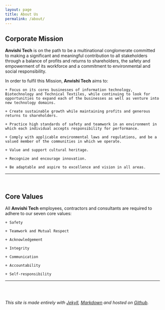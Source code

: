 ```yaml
---
layout: page
title: About Us
permalink: /about/
---
```



## Corporate Mission

**Anvishi Tech** is on the path to be a multinational conglomerate committed to making a significant and meaningful contribution to all stakeholders through a balance of profits and returns to shareholders, the safety and empowerment of its workforce and a commitment to environmental and social responsibility.
 
In order to fulfil this Mission, **Anvishi Tech** aims to:

	+ Focus on its cores businesses of information technology, Biotechnology and Technical Textiles, while continuing to look for opportunities to expand each of the businesses as well as venture into new technology domains.

	+ Create sustainable growth while maintaining profits and generous returns to shareholders.

	+ Practice high standards of safety and teamwork in an environment in which each individual accepts responsibility for performance.

	+ Comply with applicable environmental laws and regulations, and be a valued member of the communities in which we operate.

	+ Value and support cultural heritage.

	+ Recognize and encourage innovation.

	+ Be adaptable and aspire to excellence and vision in all areas.

___
<br>

## Core Values

All **Anvishi Tech** employees, contractors and consultants are required to adhere to our seven core values:

	+ Safety

	+ Teamwork and Mutual Respect

	+ Acknowledgement

	+ Integrity

	+ Communication

	+ Accountability

	+ Self-responsibility

___
<br><br>


*This site is made entirely with [Jekyll](http://jekyllrb.com), [Markdown](http://en.wikipedia.org/wiki/Markdown) and hosted on [Github](https://github.com).*
